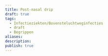 ```yaml
---
title: Post-nasal drip
draft: true
tags:
  - Infectieziekten/Bovensteluchtweginfecties
  - draft
  - Begrippen
aliases: 
description: 
publish: true
---
```

